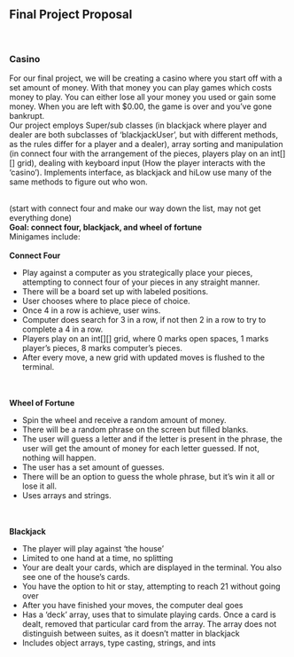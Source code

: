 <h2>Final Project Proposal</h2>
<br><h3>Casino</h3>

<t>For our final project, we will be creating a casino where you start off with a set amount of money. With that money you can play games which costs money to play. You can either lose all your money you used or gain some money. When you are left with $0.00, the game is over and you’ve gone bankrupt.<br>
<t>Our project employs Super/sub classes (in blackjack where player and dealer are both subclasses of ‘blackjackUser’, but with different methods, as the rules differ for a player and a dealer), array sorting and manipulation (in connect four with the arrangement of the pieces, players play on an int[][] grid), dealing with keyboard input (How the player interacts with the ‘casino’). Implements interface, as blackjack and hiLow use many of the same methods to figure out who won.

<br>(start with connect four and make our way down the list, may not get everything done)
<br><b>Goal: connect four, blackjack, and wheel of fortune</b> 
<br>Minigames include:
<br><br><b>Connect Four</b>
<ul><li>Play against a computer as you strategically place your pieces, attempting to connect four of your pieces in any straight manner.</li>
<li>There will be a board set up with labeled positions. </li>
<li>User chooses where to place piece of choice.</li>
<li>Once 4 in a row is achieve, user wins.</li>
<li>Computer does search for 3 in a row, if not then 2 in a row to try to complete a 4 in a row.</li>
<li>Players play on an int[][] grid, where 0 marks open spaces, 1 marks player’s pieces, 8 marks computer’s pieces. </li>
<li>After every move, a new grid with updated moves is flushed to the terminal. </li></ul><br><br>
<b>Wheel of Fortune</b>
<ul><li>Spin the wheel and receive a random amount of money.</li>
<li>There will be a random phrase on the screen but filled blanks.</li>
<li>The user will guess a letter and if the letter is present in the phrase, the user will get the amount of money for each letter guessed. If not, nothing will happen.</li>
<li>The user has a set amount of guesses.</li>
<li>There will be an option to guess the whole phrase, but it’s win it all or lose it all.</li>
<li>Uses arrays and strings.</li></ul><br><br> 
<b>Blackjack</b>
<ul><li>The player will play against ‘the house’</li>
<li>Limited to one hand at a time, no splitting</li>
<li>Your are dealt your cards, which are displayed in the terminal.  You also see one of the house’s cards.</li>
<li>You have the option to hit or stay, attempting to reach 21 without going over</li>
<li>After you have finished your moves, the computer deal goes</li>
<li>Has a ‘deck’ array, uses that to simulate playing cards. Once a card is dealt, removed that particular card from the array.  The array does not distinguish between suites, as it doesn’t matter in blackjack</li>
<li>Includes object arrays, type casting, strings, and ints</li></ul>
